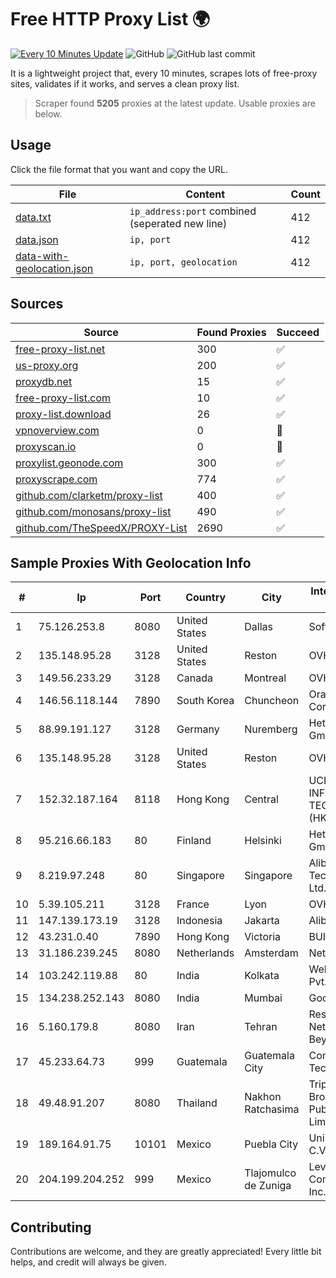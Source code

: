 
# Free HTTP Proxy List 🌍

[![Every 10 Minutes Update](https://github.com/mertguvencli/http-proxy-list/actions/workflows/main.yml/badge.svg?branch=main)](https://github.com/mertguvencli/http-proxy-list/actions/workflows/main.yml)
![GitHub](https://img.shields.io/github/license/mertguvencli/http-proxy-list)
![GitHub last commit](https://img.shields.io/github/last-commit/mertguvencli/http-proxy-list)

It is a lightweight project that, every 10 minutes, scrapes lots of free-proxy sites, validates if it works, and serves a clean proxy list.


> Scraper found **5205** proxies at the latest update. Usable proxies are below.

## Usage

Click the file format that you want and copy the URL.


|File|Content|Count|
|----|-------|-----|
|[data.txt](https://raw.githubusercontent.com/mertguvencli/http-proxy-list/main/proxy-list/data.txt)|`ip_address:port` combined (seperated new line)|412|
|[data.json](https://raw.githubusercontent.com/mertguvencli/http-proxy-list/main/proxy-list/data.json)|`ip, port`|412|
|[data-with-geolocation.json](https://raw.githubusercontent.com/mertguvencli/http-proxy-list/main/proxy-list/data-with-geolocation.json)|`ip, port, geolocation`|412|

## Sources

|Source|Found Proxies|Succeed|
|------|-------------|-------|
|[free-proxy-list.net](https://free-proxy-list.net)|300|✅|
|[us-proxy.org](https://www.us-proxy.org)|200|✅|
|[proxydb.net](http://proxydb.net)|15|✅|
|[free-proxy-list.com](https://free-proxy-list.com/?page=&port=&type%5B%5D=http&type%5B%5D=https&up_time=0&search=Search)|10|✅|
|[proxy-list.download](https://www.proxy-list.download/HTTP)|26|✅|
|[vpnoverview.com](https://vpnoverview.com/privacy/anonymous-browsing/free-proxy-servers)|0|🚫|
|[proxyscan.io](https://www.proxyscan.io)|0|🚫|
|[proxylist.geonode.com](https://proxylist.geonode.com/api/proxy-list?limit=300&page=1&sort_by=lastChecked&sort_type=desc&protocols=http,https)|300|✅|
|[proxyscrape.com](https://api.proxyscrape.com/v2/?request=displayproxies&protocol=http&timeout=10000&country=all&ssl=all&anonymity=all)|774|✅|
|[github.com/clarketm/proxy-list](https://raw.githubusercontent.com/clarketm/proxy-list/master/proxy-list-raw.txt)|400|✅|
|[github.com/monosans/proxy-list](https://raw.githubusercontent.com/monosans/proxy-list/main/proxies/http.txt)|490|✅|
|[github.com/TheSpeedX/PROXY-List](https://raw.githubusercontent.com/TheSpeedX/PROXY-List/master/http.txt)|2690|✅|


## Sample Proxies With Geolocation Info

|#|Ip|Port|Country|City|Internet Service Provider|
|-|--|----|-------|----|-------------------------|
|1|75.126.253.8|8080|United States|Dallas|SoftLayer|
|2|135.148.95.28|3128|United States|Reston|OVH SAS|
|3|149.56.233.29|3128|Canada|Montreal|OVH Hosting|
|4|146.56.118.144|7890|South Korea|Chuncheon|Oracle Corporation|
|5|88.99.191.127|3128|Germany|Nuremberg|Hetzner Online GmbH|
|6|135.148.95.28|3128|United States|Reston|OVH SAS|
|7|152.32.187.164|8118|Hong Kong|Central|UCLOUD INFORMATION TECHNOLOGY (HK) LIMITED|
|8|95.216.66.183|80|Finland|Helsinki|Hetzner Online GmbH|
|9|8.219.97.248|80|Singapore|Singapore|Alibaba (US) Technology Co., Ltd.|
|10|5.39.105.211|3128|France|Lyon|OVH SAS|
|11|147.139.173.19|3128|Indonesia|Jakarta|Alibaba.com LLC|
|12|43.231.0.40|7890|Hong Kong|Victoria|BUILDCLOUD|
|13|31.186.239.245|8080|Netherlands|Amsterdam|NetSkope Inc|
|14|103.242.119.88|80|India|Kolkata|Web Werks India Pvt. Ltd.|
|15|134.238.252.143|8080|India|Mumbai|Google LLC|
|16|5.160.179.8|8080|Iran|Tehran|Respina Networks & Beyond PJSC|
|17|45.233.64.73|999|Guatemala|Guatemala City|Conectividad Y Tecnologia S.A.|
|18|49.48.91.207|8080|Thailand|Nakhon Ratchasima|Triple T Broadband Public Company Limited|
|19|189.164.91.75|10101|Mexico|Puebla City|Uninet S.A. de C.V|
|20|204.199.204.252|999|Mexico|Tlajomulco de Zuniga|Level 3 Communications, Inc.|



## Contributing

Contributions are welcome, and they are greatly appreciated! Every
little bit helps, and credit will always be given.

